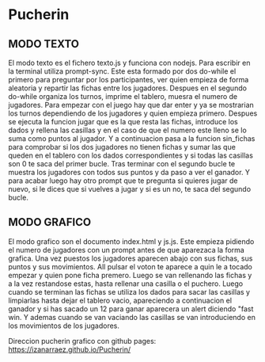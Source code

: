 # Pucherin
 
MODO TEXTO
------------
El modo texto es el fichero texto.js y funciona con nodejs. Para escribir en la terminal utiliza prompt-sync.
Este esta formado por dos do-while el primero para preguntar por los participantes, ver quien empieza de forma aleatoria y repartir las fichas entre los jugadores.
Despues en el segundo do-while organiza los turnos, imprime el tablero, muesra el numero de jugadores. Para empezar con el juego hay que dar enter y ya se mostrarian 
los turnos dependiendo de los jugadores y quien empieza primero. Despues se ejecuta la funcion jugar que es la que resta las fichas, introduce los dados y rellena las
casillas y en el caso de que el numero este lleno se lo suma como puntos al jugador. Y a continuacion pasa a la funcion sin_fichas para comprobar si los dos jugadores 
no tienen fichas y sumar las que queden en el tablero con los dados correspondientes y si  todas las casillas son 0 te saca del primer bucle.
Tras terminar con el segundo bucle te muestra los jugadores con todos sus puntos y da paso a ver el ganador.
Y para acabar luego hay otro prompt que te pregunta si quieres jugar de nuevo, si le dices que si vuelves a jugar y si es un no, te saca del segundo bucle.

MODO GRAFICO
------------
El modo grafico son el documento index.html y js.js. Este empieza pidiendo el numero de jugadores con un prompt antes de que aparezaca la forma grafica. Una vez puestos los jugadores aparecen abajo con sus fichas, sus puntos y sus movimientos. All pulsar el voton te aparece a quin le a tocado empezar y quien pone ficha premero. Luego se van rellenando las fichas y a la vez restandose estas, hasta rellenar una casilla o el puchero. Luego cuando se terminan las fichas se utiliza los dados para sacar las casillas y limpiarlas hasta dejar el tablero vacio, apareciendo a continuacion el ganador y si has sacado un 12 para ganar aparecera un alert diciendo "fast win. Y ademas cuando se van vaciando las casillas se van introduciendo en los movimientos de los jugadores.

Direccion pucherin grafico con github pages:
https://izanarraez.github.io/Pucherin/
